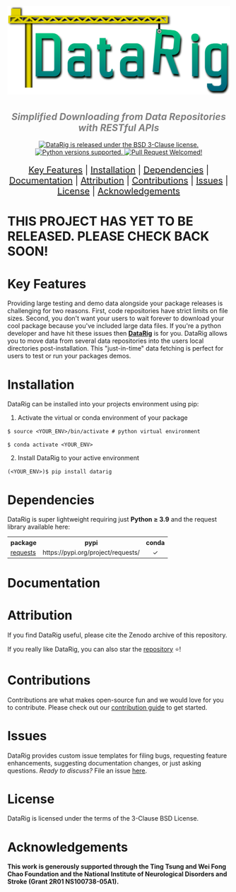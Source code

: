 <h1 align="center">
    <img src="https://github.com/mscaudill/datarig/blob/master/docs/imgs/logo.png" 
    style="width:700px;height:auto;"/>
</h1>

<h2 align="center">
  <i><font color='gray'>Simplified Downloading from Data Repositories with RESTful APIs</font></i>
</h2>

<p align="center">
  <a href="https://github.com/mscaudill/datarig/blob/master/LICENSE"><img
    src="https://img.shields.io/badge/License-BSD%203--Clause-teal" 
    alt="DataRig is released under the BSD 3-Clause license." />
  </a>
  <a href="https://github.com/mscaudill/datarig/tree/master#Dependencies"><img 
    src="https://img.shields.io/pypi/pyversions/openseize?logo=python&logoColor=gold" 
    alt="Python versions supported." />
  </a>
 <a href="https://github.com/mscaudill/datarig/pulls"><img 
    src="https://img.shields.io/badge/PRs-welcome-F8A3A3"
    alt="Pull Request Welcomed!" />
  </a>
</p>

<p align="center"  style="font-size: 20px">
<a href="#Key-Features">Key Features</a>   |  
<a href="#Installation">Installation</a>   |  
<a href="#Dependencies">Dependencies</a>   |  
<a href="#Documentation">Documentation</a>   |  
<a href="#Attribution">Attribution</a>   |  
<a href="#Contributions">Contributions</a>   |  
<a href="#Issues">Issues</a>   |  
<a href="#License">License</a> |
<a href="#Acknowledgements">Acknowledgements</a> 
</p>


# THIS PROJECT HAS YET TO BE RELEASED. PLEASE CHECK BACK SOON!

# Key Features
Providing large testing and demo data alongside your package releases is
challenging for two reasons. First, code repositories have strict limits on file
sizes. Second, you don't want your users to wait forever to download your cool
package because you've included large data files.  If you're a python developer
and have hit these issues then <b><a href=https://github.com/mscaudill/datarig
target=_blank>DataRig</a></b> is for you.  DataRig allows you to
move data from several data repositories into the users local directories
post-installation. This "just-in-time" data fetching is perfect for users to
test or run your packages demos.

# Installation
DataRig can be installed into your projects environment using pip:

1. Activate the virtual or conda environment of your package
```Shell
$ source <YOUR_ENV>/bin/activate # python virtual environment
```

```Shell
$ conda activate <YOUR_ENV>
```

2. Install DataRig to your active environment
```Shell
(<YOUR_ENV>)$ pip install datarig
```

# Dependencies

DataRig is super lightweight requiring just <b>Python <span>&#8805;</span>
3.9</b> and the request library available here:

<table>

<tr>
    <th>package</th>
    <th>pypi</th>
    <th>conda</th>
  </tr>

<tr>
    <td><a href="https://requests.readthedocs.io/en/latest/" 
        target=_blank>requests</a></td>
    <td>https://pypi.org/project/requests/</td>
    <td align='center'><span>&#10003;</span></td>
  </tr>

</table>

# Documentation

# Attribution
If you find DataRig useful, please cite the Zenodo archive of this repository.

If you really like DataRig, you can also star the <a
href=https://github.com/mscaudill/datarig>repository</a> 
<span>&#11088;</span>!

# Contributions
Contributions are what makes open-source fun and we would love for you to
contribute. Please check out our [contribution guide](
https://github.com/mscaudill/datarig/blob/master/.github/CONTRIBUTING.md)
to get started.

# Issues

DataRig provides custom issue templates for filing bugs, requesting
feature enhancements, suggesting documentation changes, or just asking
questions. *Ready to discuss?* File an issue <a
href=https://github.com/mscaudill/datarig/issues/new/choose>here</a>. 

# License

DataRig is licensed under the terms of the 3-Clause BSD License.

# Acknowledgements

**This work is generously supported through the Ting Tsung and Wei Fong Chao 
Foundation and the National Institute of Neurological Disorders and Stroke 
(Grant 2R01 NS100738-05A1).**



